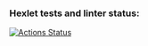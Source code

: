 ### Hexlet tests and linter status:
[![Actions Status](https://github.com/sxemixa/frontend-project-44/workflows/hexlet-check/badge.svg)](https://github.com/sxemixa/frontend-project-44/actions)